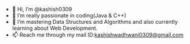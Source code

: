 - 👋 Hi, I’m @kashish0309
- 👀 I’m really passionate in coding(Java & C++)
- 🌱 I’m mastering Data Structures and Algorithms
      and also currently learning about Web Development.
- 📫 Reach me through my mail ID:kashishwadhwani0309@gmail.com

<!---
kashish0309/kashish0309 is a ✨ special ✨ repository because its `README.md` (this file) appears on your GitHub profile.
You can click the Preview link to take a look at your changes.
--->

